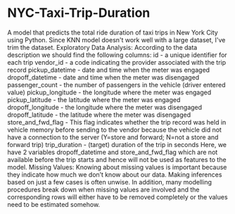 # NYC-Taxi-Trip-Duration
A model that predicts the total ride duration of taxi trips in New York City using Python.
Since KNN model doesn't work well with a large dataset, I've trim the dataset.
Exploratory Data Analysis:
According to the data description we should find the following columns:
id - a unique identifier for each trip
vendor_id - a code indicating the provider associated with the trip record
pickup_datetime - date and time when the meter was engaged
dropoff_datetime - date and time when the meter was disengaged
passenger_count - the number of passengers in the vehicle (driver entered value)
pickup_longitude - the longitude where the meter was engaged
pickup_latitude - the latitude where the meter was engaged
dropoff_longitude - the longitude where the meter was disengaged
dropoff_latitude - the latitude where the meter was disengaged
store_and_fwd_flag - This flag indicates whether the trip record was held in vehicle memory before sending to the vendor because the vehicle did not have a connection to the server (Y=store and forward; N=not a store and forward trip)
trip_duration - (target) duration of the trip in seconds
Here, we have 2 variables dropoff_datetime and store_and_fwd_flag which are not available before the trip starts and hence will not be used as features to the model.
Missing Values: Knowing about missing values is important because they indicate how much we don’t know about our data. Making inferences based on just a few cases is often unwise. In addition, many modelling procedures break down when missing values are involved and the corresponding rows will either have to be removed completely or the values need to be estimated somehow.
